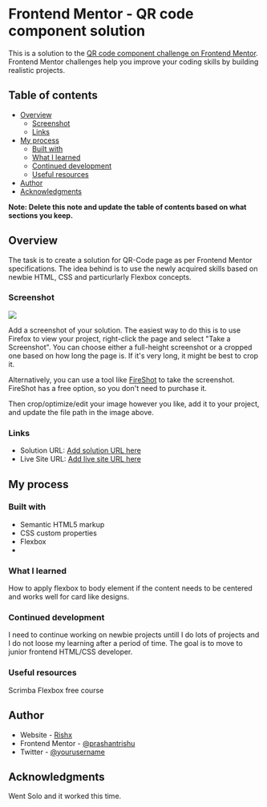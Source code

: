 # Frontend Mentor - QR code component solution

This is a solution to the [QR code component challenge on Frontend Mentor](https://www.frontendmentor.io/challenges/qr-code-component-iux_sIO_H). Frontend Mentor challenges help you improve your coding skills by building realistic projects. 

## Table of contents

- [Overview](#overview)
  - [Screenshot](#screenshot)
  - [Links](#links)
- [My process](#my-process)
  - [Built with](#built-with)
  - [What I learned](#what-i-learned)
  - [Continued development](#continued-development)
  - [Useful resources](#useful-resources)
- [Author](#author)
- [Acknowledgments](#acknowledgments)

**Note: Delete this note and update the table of contents based on what sections you keep.**

## Overview
The task is to create a solution for QR-Code page as per Frontend Mentor specifications. The idea behind is to use the newly acquired
skills based on newbie HTML, CSS and particurlarly Flexbox concepts.
### Screenshot

![](./imges/screenshot.jpg)

Add a screenshot of your solution. The easiest way to do this is to use Firefox to view your project, right-click the page and select "Take a Screenshot". You can choose either a full-height screenshot or a cropped one based on how long the page is. If it's very long, it might be best to crop it.

Alternatively, you can use a tool like [FireShot](https://getfireshot.com/) to take the screenshot. FireShot has a free option, so you don't need to purchase it. 

Then crop/optimize/edit your image however you like, add it to your project, and update the file path in the image above.


### Links

- Solution URL: [Add solution URL here](https://your-solution-url.com)
- Live Site URL: [Add live site URL here](https://your-live-site-url.com)

## My process

### Built with

- Semantic HTML5 markup
- CSS custom properties
- Flexbox
- 

### What I learned
How to apply flexbox to body element if the content needs to be centered and works well for card like designs.

### Continued development

I need to continue working on newbie projects untill I do lots of projects and I do not loose my learning after a period of time.
The goal is to move to junior frontend HTML/CSS developer.


### Useful resources

Scrimba Flexbox free course

## Author

- Website - [Rishx](http://www.himachalsoft.com)
- Frontend Mentor - [@prashantrishu](https://www.frontendmentor.io/profile/prashantrishu)
- Twitter - [@yourusername](https://www.twitter.com/yourusername)


## Acknowledgments
Went Solo and it worked this time.
